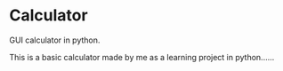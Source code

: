 # Calculator
GUI calculator in python.

This is a basic calculator made by me as a learning project in python......
